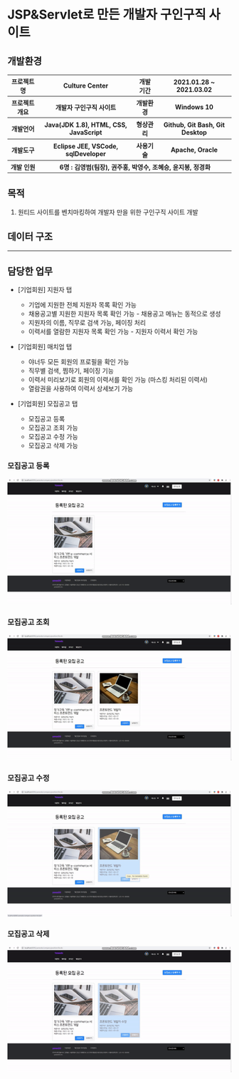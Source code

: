 # JSP&Servlet로 만든 개발자 구인구직 사이트

## 개발환경
<table>
    <tr>
        <th>프로젝트명</th>
        <th>Culture Center</th>
        <th>개발 기간</th>
        <th>2021.01.28 ~ 2021.03.02</th>
    </tr>
    <tr>
        <th>프로젝트 개요</th>
        <th>개발자 구인구직 사이트</th>
        <th>개발환경</th>
        <th>Windows 10</th>
    </tr>
    <tr>
        <th>개발언어</th>
        <th>Java(JDK 1.8), HTML, CSS, JavaScript</th>
        <th>형상관리</th>
        <th>Github, Git Bash, Git Desktop</th>
    </tr>
    <tr>
        <th>개발도구</th>
        <th>Eclipse JEE, VSCode, sqlDeveloper</th>
        <th>사용기술</th>
        <th> Apache, Oracle </th>
    </tr>
    <tr>
        <th>개발 인원</th>
        <th colspan="3">6명 : 김영범(팀장), 권주홍, 박영수, 조혜승, 윤지봉, 정경화 </th>
    </tr>
</table>

## 목적
1. 원티드 사이트를 벤치마킹하여 개발자 만을 위한 구인구직 사이트 개발<br/>



## 데이터 구조 

<hr>

## 담당한 업무
- [기업회원] 지원자 탭 
  - 기업에 지원한 전체 지원자 목록 확인 가능  
  - 채용공고별 지원한 지원자 목록 확인 가능 - 채용공고 메뉴는 동적으로 생성  
  - 지원자의 이름, 직무로 검색 가능, 페이징 처리
  - 이력서를 열람한 지원자 목록 확인 가능 - 지원자 이력서 확인 가능  
  
- [기업회원] 매치업 탭
  - 야너두 모든 회원의 프로필을 확인 가능
  - 직무별 검색, 찜하기, 페이징 기능
  - 이력서 미리보기로 회원의 이력서를 확인 가능 (마스킹 처리된 이력서)
  - 열람권을 사용하여 이력서 상세보기 가능  
  
- [기업회원] 모집공고 탭
  - 모집공고 등록 
  - 모집공고 조회 가능
  - 모집공고 수정 가능
  - 모집공고 삭제 가능

### 

### 모집공고 등록
<img src="images/position_add.gif" />

### 모집공고 조회
<img src="images/position_view.gif" />

### 모집공고 수정
<img src="images/position_edit.gif" />

### 모집공고 삭제
<img src="images/position_del.gif" />
